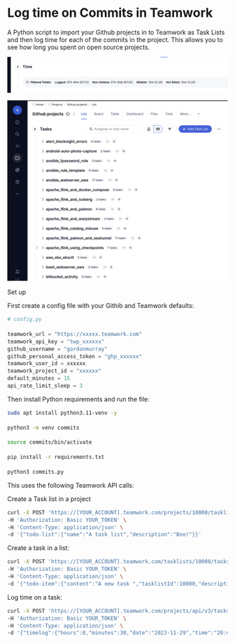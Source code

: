 # Log time on Commits in Teamwork

A Python script to import your Github projects in to Teamwork as Task Lists and then log time for each of the commits in the project. This allows you to see how long you spent on open source projects.

![Some logged time in Teamwork](https://raw.githubusercontent.com/gordonmurray/teamwork_log_time_on_commits/main/images/logged_time.png)

![GitHub Projects in Teamwork](https://raw.githubusercontent.com/gordonmurray/teamwork_log_time_on_commits/main/images/screenshot.png)


Set up

First create a config file with your Githib and Teamwork defaults:

```python
# config.py

teamwork_url = "https://xxxxx.teamwork.com"
teamwork_api_key = "twp_xxxxxx"
github_username = "gordonmurray"
github_personal_access_token = "ghp_xxxxxx"
teamwork_user_id = xxxxxx
teamwork_project_id = "xxxxxx"
default_minutes = 15
api_rate_limit_sleep = 3
```

Then install Python requirements and run the file:


```bash
sudo apt install python3.11-venv -y

python3 -m venv commits

source commits/bin/activate

pip install -r requirements.txt

python3 commits.py
```


This uses the following Teamwork API calls:

Create a Task list in a project

```bash
curl -X POST 'https://[YOUR_ACCOUNT].teamwork.com/projects/10000/tasklists.json' \
-H 'Authorization: Basic YOUR_TOKEN' \
-H 'Content-Type: application/json' \
-d '{"todo-list":{"name":"A task list","description":"Boo!"}}'
```

Create a task in a list:


```bash
curl -X POST 'https://[YOUR_ACCOUNT].teamwork.com/tasklists/10000/tasks.json' \
-H 'Authorization: Basic YOUR_TOKEN' \
-H 'Content-Type: application/json' \
-d '{"todo-item":{"content":"A new task ","tasklistId":10000,"description":""}}'
```

Log time on a task:

```bash
curl -X POST 'https://[YOUR_ACCOUNT].teamwork.com/projects/api/v3/tasks/10000/time.json' \
-H 'Authorization: Basic YOUR_TOKEN' \
-H 'Content-Type: application/json' \
-d '{"timelog":{"hours":0,"minutes":30,"date":"2023-11-29","time":"20:40:00","description":"Some Description","isBillable":false,"taskId":10000,"userId":10000}}'
```